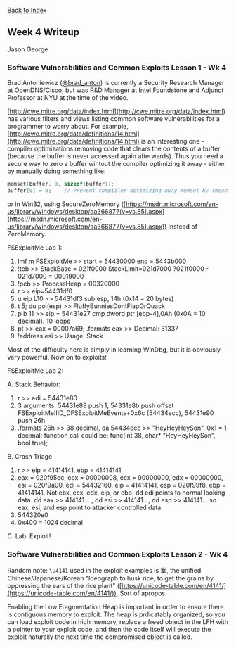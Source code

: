[Back to Index](https://jaegermeiste.github.io/DefenseAgainstTheDarkArts/)

## Week 4 Writeup

Jason George

### Software Vulnerabilities and Common Exploits Lesson 1 - Wk 4

Brad Antoniewicz ([@brad_anton](https://twitter.com/brad_anton)) is currently a Security Research Manager at OpenDNS/Cisco, but was R&D Manager at Intel Foundstone and Adjunct Professor at NYU at the time of the video.

[http://cwe.mitre.org/data/index.html](http://cwe.mitre.org/data/index.html) has various filters and views listing common software vulnerabilities for a programmer to worry about. For example, [http://cwe.mitre.org/data/definitions/14.html](http://cwe.mitre.org/data/definitions/14.html) is an interesting one - compiler optimizations removing code that clears the contents of a buffer (because the buffer is never accessed again afterwards). Thus you need a secure way to zero a buffer wihtout the compiler optimizing it away - either by manually doing something like:

``` C
memset(buffer, 0, sizeof(buffer)); 
buffer[0] = 0;    // Prevent compiiler optimizing away memset by (meaninglessly) accessing it afterward
```

or in Win32, using SecureZeroMemory ([https://msdn.microsoft.com/en-us/library/windows/desktop/aa366877(v=vs.85).aspx](https://msdn.microsoft.com/en-us/library/windows/desktop/aa366877(v=vs.85).aspx)) instead of ZeroMemory.

FSExploitMe Lab 1:
1. lmf m FSExploitMe >> start = 54430000 end = 5443b000
2. !teb >> StackBase = 021f0000 StackLimit=021d7000 ?021f0000 - 021d7000 = 00019000
3. !peb >> ProcessHeap = 00320000
4. r >> eip=54431df0
5. u eip L10 >> 54431df3 sub esp, 14h (0x14 = 20 bytes)
6. t 5; du poi(esp) >> FluffyBunniesDontFlapOrQuack
7. p b 11 >> eip = 54431e27 cmp dword ptr [ebp-4],0Ah (0x0A = 10 decimal). 10 loops
8. pt >> eax = 00007a69; .formats eax >> Decimal: 31337
9. !address esi >> Usage: Stack

Most of the difficulty here is simply in learning WinDbg, but it is obviously very powerful. Now on to exploits!

FSExploitMe Lab 2:

A. Stack Behavior:
1. r >> edi = 54431e80
2. 3 arguments: 54431e89 push 1, 54331e8b push offset FSExploitMe!IID_DFSExploitMeEvents+0x6c (54434ecc), 54431e90 push 26h
3. .formats 26h >> 38 decimal, da 54434ecc >> "HeyHeyHeySon", 0x1 = 1 decimal: function call could be: func(int 38, char* "HeyHeyHeySon", bool true);

B. Crash Triage
1. r >> eip = 41414141, ebp = 41414141 
2. eax = 020f95ec, ebx = 00000008, ecx = 00000000, edx = 00000000, esi = 020f9a00, edi = 54432160, eip = 41414141, esp = 020f99f8, ebp = 41414141. Not ebx, ecx, edx, eip, or ebp. dd edi points to normal looking data. dd eax >> 414141... , dd esi >> 414141..., dd esp >> 414141... so eax, esi, and esp point to attacker controlled data.
3. 544320e0
4. 0x400 = 1024 decimal

C. Lab: Exploit!


### Software Vulnerabilities and Common Exploits Lesson 2 - Wk 4

Random note: `\u4141` used in the exploit examples is 䅁, the unified Chinese/Japanese/Korean "Ideograph to husk rice; to get the grains by oppressing the ears of the rice plant" ([https://unicode-table.com/en/4141/](https://unicode-table.com/en/4141/)). Sort of apropos.

Enabling the Low Fragmentation Heap is important in order to ensure there is contiguous memory to exploit. The heap is prdicatably organized, so you can load exploit code in high memory, replace a freed object in the LFH with a pointer to your exploit code, and then the code itself will execute the exploit naturally the next time the compromised object is called.
